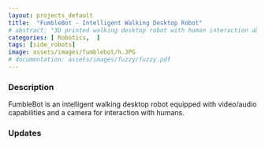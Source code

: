 ```yaml
---
layout: projects_default
title:  "FumbleBot - Intelligent Walking Desktop Robot"
# abstract: "3D printed walking desktop robot with human interaction abilities"
categories: [ Robotics,  ]
tags: [side_robots]
image: assets/images/fumblebot/h.JPG
# documentation: assets/images/fuzzy/fuzzy.pdf
---
```


### Description

FumbleBot is an intelligent walking desktop robot equipped with video/audio capabilities and a camera for interaction with humans.

### Updates